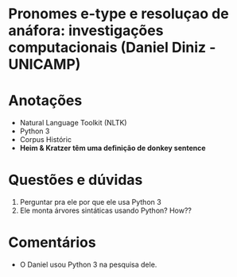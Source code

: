 # Pronomes e-type e resoluçao de anáfora: investigações computacionais (Daniel Diniz - UNICAMP)

# Anotações

- Natural Language Toolkit (NLTK)
- Python 3
- Corpus Históric
- **Heim & Kratzer têm uma definição de donkey sentence**

# Questões e dúvidas

1. Perguntar pra ele por que ele usa Python 3
2. Ele monta árvores sintáticas usando Python? How??

# Comentários

- O Daniel usou Python 3 na pesquisa dele.